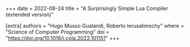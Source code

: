 +++
date    = 2022-08-24
title   = "A Surprisingly Simple Lua Compiler (extended version)"

[extra]
authors = "Hugo Musso Gualandi, Roberto Ierusalimschy"
where   = "Science of Computer Programming"
doi     = "https://doi.org/10.1016/j.cola.2022.101151"
+++
